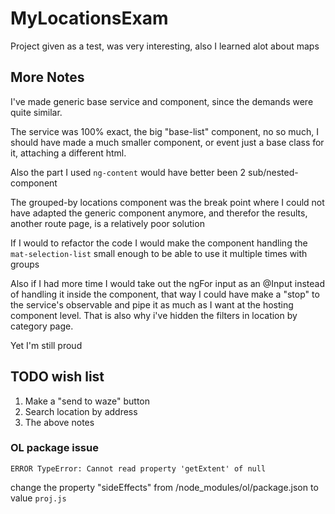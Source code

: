 # MyLocationsExam

Project given as a test, was very interesting, also I learned alot about maps 

## More Notes

I've made generic base service and component, since the demands were quite similar.

The service was 100% exact, the big "base-list" component, no so much, 
I should have made a much smaller component, or event just a base class for it, 
attaching a different html.

Also the part I used `ng-content` would have better been 2 sub/nested-component

The grouped-by locations component was the break point where I could not have adapted 
the generic component anymore, and therefor the results, another route page, 
is a relatively poor solution

If I would to refactor the code I would make the component handling the 
`mat-selection-list` small enough to be able to use it multiple times with groups

Also if I had more time I would take out the ngFor input as an @Input instead of handling it
inside the component, that way I could have make a "stop" to the service's observable
and pipe it as much as I want at the hosting component level.
That is also why i've hidden the filters in location by category page.

Yet I'm still proud

## TODO wish list

1. Make a "send to waze" button
2. Search location by address
3. The above notes

### OL package issue

`ERROR TypeError: Cannot read property 'getExtent' of null`

change the property "sideEffects" from /node_modules/ol/package.json to value `proj.js`